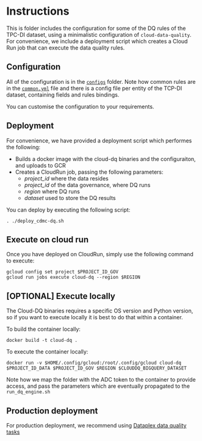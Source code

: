 # Instructions

This is folder includes the configuration for some of the DQ rules of the TPC-DI dataset,
using a minimalistic configuration of `cloud-data-quality`.
For convenience, we include a deployment script which creates a Cloud Run job that can execute the
data quality rules.

## Configuration
All of the configuration is in the [`configs`](./configs) folder. Note how common rules are in the
[`common.yml`](./configs/common.yml) file and there is a config file per entity of the TCP-DI dataset,
containing fields and rules bindings.

You can customise the configuration to your requirements.

## Deployment
For convenience, we have provided a deployment script which performes the following:
* Builds a docker image with the cloud-dq binaries and the configuraiton, and uploads to GCR
* Creates a CloudRun job, passing the following parameters:
    * *project_id* where the data resides
    * *project_id* of the data governance, where DQ runs
    * *region* where DQ runs
    * *dataset* used to store the DQ results

You can deploy by executing the following script:
```
. ./deploy_cdmc-dq.sh
```

## Execute on cloud run
Once you have deployed on CloudRun, simply use the following command to execute:
```
gcloud config set project $PROJECT_ID_GOV
gcloud run jobs execute cloud-dq --region $REGION
```

## [OPTIONAL] Execute locally
The Cloud-DQ binaries requires a specific OS version and Python version, so if you want to
execute locally it is best to do that within a container.

To build the container locally:
```
docker build -t cloud-dq .
```

To execute the container locally:
```
docker run -v $HOME/.config/gcloud:/root/.config/gcloud cloud-dq $PROJECT_ID_DATA $PROJECT_ID_GOV $REGION $CLOUDDQ_BIGQUERY_DATASET
```
Note how we map the folder with the ADC token to the container to provide access, and pass the
parameters which are eventually propagated to the `run_dq_engine.sh`

## Production deployment
For production deployment, we recommend using [Dataplex data quality tasks](https://cloud.google.com/dataplex/docs/check-data-quality)
